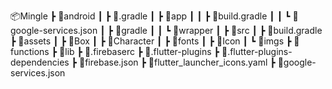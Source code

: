 📦Mingle
┣ 📂android
 ┃ ┣ 📂.gradle
┃ ┣ 📂app
 ┃ ┃ ┣ 📜build.gradle
 ┃ ┃ ┗ 📜google-services.json
 ┃ ┣ 📂gradle
 ┃ ┃ ┗ 📂wrapper
 ┃ ┣ 📂src
 ┃ ┣ 📜build.gradle
┣ 📂assets
 ┃ ┣ 📂Box
 ┃ ┣ 📂Character
 ┃ ┣ 📂fonts
 ┃ ┣ 📂Icon
 ┃ ┗ 📂imgs
┣ 📂functions
┣ 📂lib
 ┣ 📜.firebaserc
 ┣ 📜.flutter-plugins
 ┣ 📜.flutter-plugins-dependencies
 ┣ 📜firebase.json
 ┣ 📜flutter_launcher_icons.yaml
 ┣ 📜google-services.json
